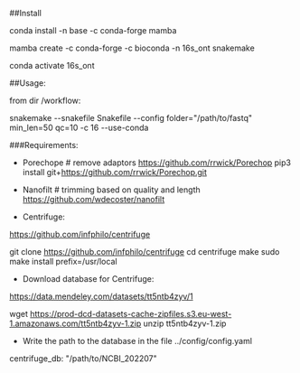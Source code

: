##Install

conda install -n base -c conda-forge mamba  

mamba create -c conda-forge -c bioconda -n 16s_ont snakemake

conda activate 16s_ont


##Usage:

from dir /workflow:

snakemake --snakefile Snakefile --config folder="/path/to/fastq" min_len=50 qc=10 -c 16 --use-conda


###Requirements:

 - Porechope  # remove adaptors
https://github.com/rrwick/Porechop
pip3 install git+https://github.com/rrwick/Porechop.git


 - Nanofilt # trimming based on quality and length
https://github.com/wdecoster/nanofilt     


- Centrifuge:

https://github.com/infphilo/centrifuge

git clone https://github.com/infphilo/centrifuge
cd centrifuge
make
sudo make install prefix=/usr/local

- Download database for Centrifuge:

https://data.mendeley.com/datasets/tt5ntb4zyv/1

wget https://prod-dcd-datasets-cache-zipfiles.s3.eu-west-1.amazonaws.com/tt5ntb4zyv-1.zip
unzip tt5ntb4zyv-1.zip


- Write the path to the database in the file ../config/config.yaml

centrifuge_db: "/path/to/NCBI_202207"





